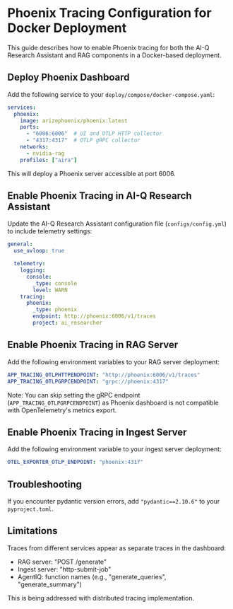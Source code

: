 # Phoenix Tracing Configuration for Docker Deployment

This guide describes how to enable Phoenix tracing for both the AI-Q Research Assistant and RAG components in a Docker-based deployment.

## Deploy Phoenix Dashboard

Add the following service to your `deploy/compose/docker-compose.yaml`:

```yaml
services:
  phoenix:
    image: arizephoenix/phoenix:latest
    ports:
      - "6006:6006"  # UI and OTLP HTTP collector
      - "4317:4317"  # OTLP gRPC collector
    networks:
      - nvidia-rag
    profiles: ["aira"]
```

This will deploy a Phoenix server accessible at port 6006.

## Enable Phoenix Tracing in AI-Q Research Assistant

Update the AI-Q Research Assistant configuration file (`configs/config.yml`) to include telemetry settings:

```yaml
general:
  use_uvloop: true

  telemetry:
    logging:
      console:
        _type: console
        level: WARN
    tracing:
      phoenix:
        _type: phoenix
        endpoint: http://phoenix:6006/v1/traces
        project: ai_researcher
```

## Enable Phoenix Tracing in RAG Server

Add the following environment variables to your RAG server deployment:

```yaml
APP_TRACING_OTLPHTTPENDPOINT: "http://phoenix:6006/v1/traces"
APP_TRACING_OTLPGRPCENDPOINT: "grpc://phoenix:4317"
```

Note: You can skip setting the gRPC endpoint (`APP_TRACING_OTLPGRPCENDPOINT`) as Phoenix dashboard is not compatible with OpenTelemetry's metrics export.

## Enable Phoenix Tracing in Ingest Server

Add the following environment variable to your ingest server deployment:

```yaml
OTEL_EXPORTER_OTLP_ENDPOINT: "phoenix:4317"
```

## Troubleshooting

If you encounter pydantic version errors, add `"pydantic==2.10.6"` to your `pyproject.toml`.

## Limitations

Traces from different services appear as separate traces in the dashboard:
- RAG server: "POST /generate"
- Ingest server: "http-submit-job"
- AgentIQ: function names (e.g., "generate_queries", "generate_summary")

This is being addressed with distributed tracing implementation.


